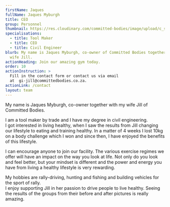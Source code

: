 ```yaml
---
firstName: Jaques
fullName: Jaques Myburgh
title: CEO
group: Personnel
thumbnail: https://res.cloudinary.com/committed-bodies/image/upload/c_scale,f_auto,q_auto,w_600/v1644515666/staff/Jacques%20Myburgh/jacques.png
specialisations:
  - title: Tool Maker
  - title: CEO
  - title: Civil Engineer
blurb: My name is Jaques Myburgh, co-owner of Committed Bodies together with my
  wife Jill.
actionHeading: Join our amazing gym today.
order: 10
actionInstruction: >
  Fill in the contact form or contact us via email
  at  gi-jill@committedbodies.co.za.
actionLink: /contact
layout: team
---
```

My name is Jaques Myburgh, co-owner together with my wife Jill of Committed Bodies.

I am a tool maker by trade and I have my degree in civil engineering.\
I got interested in living healthy, when I saw the results from Jill changing our lifestyle to eating and training healthy. In a matter of 4 weeks I lost 10kg on a body challenge which I won and since then, I have enjoyed the benefits of this lifestyle.

I can encourage anyone to join our facility. The various exercise regimes we offer will have an impact on the way you look at life. Not only do you look and feel better, but your mindset is different and the power and energy you have from living a healthy lifestyle is very rewarding.

My hobbies are rally-driving, hunting and fishing and building vehicles for the sport of rally.\
I enjoy supporting Jill in her passion to drive people to live healthy. Seeing the results of the groups from their before and after pictures is really amazing.